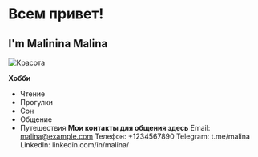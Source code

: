 # Всем привет!
## I'm Malinina Malina

![Красота](https://yandex.ru/images/search?img_url=http%3A%2F%2Fpeakfinder.ru%2Fimage%2Foriginal%2F1_elbrus.jpg&lr=213&nl=1&pos=13&rpt=simage&source=morda&text=%D0%AD%D0%BB%D1%8C%D0%B1%D1%80%D1%83%D1%81&utm_source=main_stripe_big)

__Хобби__
- Чтение
- Прогулки
- Сон
- Общение
- Путешествия
**Мои контакты для общения здесь**
Email: malina@example.com
Телефон: +1234567890
Telegram: t.me/malina
LinkedIn: linkedin.com/in/malina/

